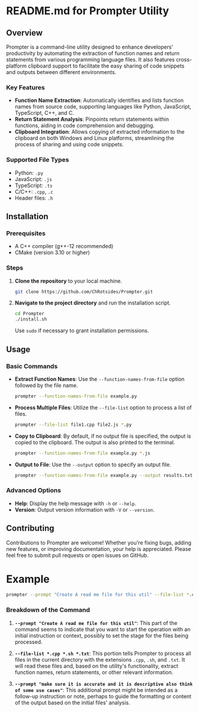 # README.md for Prompter Utility

## Overview
Prompter is a command-line utility designed to enhance developers' productivity by automating the extraction of function names and return statements from various programming language files. It also features cross-platform clipboard support to facilitate the easy sharing of code snippets and outputs between different environments.

### Key Features
- **Function Name Extraction**: Automatically identifies and lists function names from source code, supporting languages like Python, JavaScript, TypeScript, C++, and C.
- **Return Statement Analysis**: Pinpoints return statements within functions, aiding in code comprehension and debugging.
- **Clipboard Integration**: Allows copying of extracted information to the clipboard on both Windows and Linux platforms, streamlining the process of sharing and using code snippets.

### Supported File Types
- Python: `.py`
- JavaScript: `.js`
- TypeScript: `.ts`
- C/C++: `.cpp`, `.c`
- Header files: `.h`

## Installation

### Prerequisites
- A C++ compiler (g++-12 recommended)
- CMake (version 3.10 or higher)

### Steps
1. **Clone the repository** to your local machine.
   ```bash
   git clone https://github.com/ChRotsides/Prompter.git
   ```
2. **Navigate to the project directory** and run the installation script.
   ```bash
   cd Prompter
   ./install.sh
   ```
   Use `sudo` if necessary to grant installation permissions.

## Usage

### Basic Commands
- **Extract Function Names**: Use the `--function-names-from-file` option followed by the file name.
  ```bash
  prompter --function-names-from-file example.py
  ```
- **Process Multiple Files**: Utilize the `--file-list` option to process a list of files.
  ```bash
  prompter --file-list file1.cpp file2.js *.py
  ```
- **Copy to Clipboard**: By default, if no output file is specified, the output is copied to the clipboard. The output is also printed to the terminal.
  ```bash
  prompter --function-names-from-file example.py *.js
  ```
- **Output to File**: Use the `--output` option to specify an output file.
  ```bash
  prompter --function-names-from-file example.py --output results.txt
  ```

### Advanced Options
- **Help**: Display the help message with `-h` or `--help`.
- **Version**: Output version information with `-V` or `--version`.

## Contributing
Contributions to Prompter are welcome! Whether you're fixing bugs, adding new features, or improving documentation, your help is appreciated. Please feel free to submit pull requests or open issues on GitHub.

# Example

```bash
prompter --prompt "Create A read me file for this util" --file-list *.cpp *.sh *.txt --prompt "make sure it is accurate and it is descriptive also think of some use cases"
```

### Breakdown of the Command
1. **`--prompt "Create A read me file for this util"`**: This part of the command seems to indicate that you want to start the operation with an initial instruction or context, possibly to set the stage for the files being processed.

2. **`--file-list *.cpp *.sh *.txt`**: This portion tells Prompter to process all files in the current directory with the extensions `.cpp`, `.sh`, and `.txt`. It will read these files and, based on the utility's functionality, extract function names, return statements, or other relevant information.

3. **`--prompt "make sure it is accurate and it is descriptive also think of some use cases"`**: This additional prompt might be intended as a follow-up instruction or note, perhaps to guide the formatting or content of the output based on the initial files' analysis.

